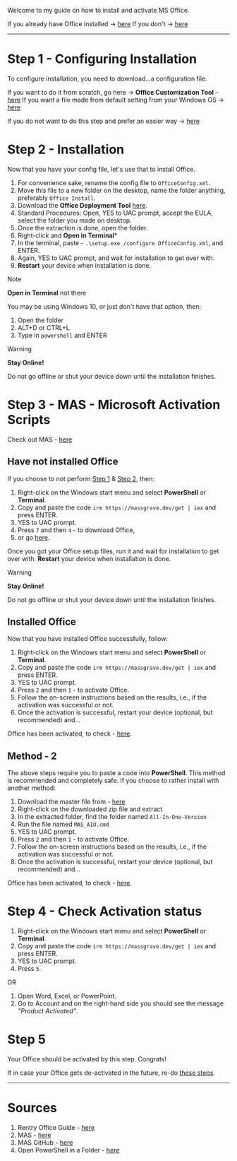 Welcome to my guide on how to install and activate MS Office.

If you already have Office installed → [here](README.md#Installed%20Office)
If you don't → [here](README.md#Step%201%20-%20Configuring%20Installation)

---

# Step 1 - Configuring Installation

To configure installation, you need to download...a configuration file.

If you want to do it from scratch, go here → **Office Customization Tool** - [here](https://www.microsoft.com/en-us/download/details.aspx?id=49117)
If you want a file made from default setting from your Windows OS → [here](assets/OfficeConfig.xml)

If you do not want to do this step and prefer an easier way → [here](README.md#Have%20not%20installed%20Office)
# Step 2 - Installation

Now that you have your config file, let's use that to install Office.

1. For convenience sake, rename the config file to `OfficeConfig.xml`.
2. Move this file to a new folder on the desktop, name the folder anything, preferably `Office Install`.
3. Download the **Office Deployment Tool** [here](https://www.microsoft.com/en-us/download/details.aspx?id=49117).
4. Standard Procedures: Open, YES to UAC prompt, accept the EULA, select the folder you made on desktop.
5. Once the extraction is done, open the folder.
6. Right-click and **Open in Terminal***
7. In the terminal, paste - `.\setup.exe /configure OfficeConfig.xml`, and ENTER.
8. Again, YES to UAC prompt, and wait for installation to get over with.
9. **Restart** your device when installation is done.


> [!NOTE]
> **Open in Terminal** not there
> 
> You may be using Windows 10, or just don't have that option, then:
> 1. Open the folder
> 2. ALT+D or CTRL+L
> 3. Type in `powershell` and ENTER

> [!WARNING] 
> **Stay Online!**
> 
> Do not go offline or shut your device down until the installation finishes.

# Step 3 - MAS - Microsoft Activation Scripts

Check out MAS - [here](https://massgrave.dev/index.html)

## Have not installed Office

If you choose to not perform [Step 1](README.md#Step%201%20-%20Configuring%20Installation) & [Step 2](README.md#Step%202%20-%20Installation), then:

1. Right-click on the Windows start menu and select **PowerShell** or **Terminal**.
2. Copy and paste the code `irm https://massgrave.dev/get | iex` and press ENTER.
3. YES to UAC prompt.
4. Press `7` and then `4` - to download Office,
5. or go [here](https://massgrave.dev/genuine-installation-media.html).

Once you got your Office setup files, run it and wait for installation to get over with. **Restart** your device when installation is done.

> [!WARNING] 
> **Stay Online!**
> 
> Do not go offline or shut your device down until the installation finishes.

## Installed Office

Now that you have installed Office successfully, follow:

1. Right-click on the Windows start menu and select **PowerShell** or **Terminal**.
2. Copy and paste the code `irm https://massgrave.dev/get | iex` and press ENTER.
3. YES to UAC prompt.
4. Press `2` and then `1` - to activate Office.
5. Follow the on-screen instructions based on the results, i.e., if the activation was successful or not.
6. Once the activation is successful, restart your device (optional, but recommended) and...

Office has been activated, to check - [here](README.md#Step%204%20-%20Check%20Activation%20status).

## Method - 2

The above steps require you to paste a code into **PowerShell**. This method is recommended and completely safe. If you choose to rather install with another method:

1. Download the master file from - [here](https://github.com/massgravel/Microsoft-Activation-Scripts/archive/refs/heads/master.zip)
2. Right-click on the downloaded zip file and extract
3. In the extracted folder, find the folder named `All-In-One-Version`
4. Run the file named `MAS_AIO.cmd`
5. YES to UAC prompt.
4. Press `2` and then `1` - to activate Office.
5. Follow the on-screen instructions based on the results, i.e., if the activation was successful or not.
6. Once the activation is successful, restart your device (optional, but recommended) and...

Office has been activated, to check - [here](README.md#Step%204%20-%20Check%20Activation%20status).

# Step 4 - Check Activation status

1. Right-click on the Windows start menu and select **PowerShell** or **Terminal**.
2. Copy and paste the code `irm https://massgrave.dev/get | iex` and press ENTER.
3. YES to UAC prompt.
4. Press `5`.

OR

1. Open Word, Excel, or PowerPoint.
2. Go to Account and on the right-hand side you should see the message *"Product Activated"*.

# Step 5

Your Office should be activated by this step. Congrats!

If in case your Office gets de-activated in the future, re-do [these steps](README.md#Installed%20Office).

---

# Sources

1. Rentry Office Guide - [here](https://rentry.org/office-guide)
2. MAS - [here](https://massgrave.dev/index.html)
3. MAS GitHub - [here](https://github.com/massgravel/Microsoft-Activation-Scripts/)
4. Open PowerShell in a Folder - [here](https://adamtheautomator.com/windows-open-powershell-in-a-folder/)

